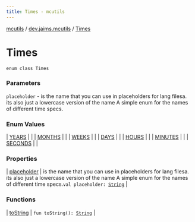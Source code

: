 ```yaml
---
title: Times - mcutils
---
```


[mcutils](../../index.html) / [dev.jaims.mcutils](../index.html) / [Times](./index.html)

# Times

`enum class Times`

### Parameters

`placeholder` - is the name that you can use in placeholders for lang filesa. its also just a lowercase version
of the name
A simple enum for the names of different time specs.

### Enum Values

| [YEARS](-y-e-a-r-s.html) |  |
| [MONTHS](-m-o-n-t-h-s.html) |  |
| [WEEKS](-w-e-e-k-s.html) |  |
| [DAYS](-d-a-y-s.html) |  |
| [HOURS](-h-o-u-r-s.html) |  |
| [MINUTES](-m-i-n-u-t-e-s.html) |  |
| [SECONDS](-s-e-c-o-n-d-s.html) |  |

### Properties

| [placeholder](placeholder.html) | is the name that you can use in placeholders for lang filesa. its also just a lowercase version of the name A simple enum for the names of different time specs.`val placeholder: `[`String`](https://kotlinlang.org/api/latest/jvm/stdlib/kotlin/-string/index.html) |

### Functions

| [toString](to-string.html) | `fun toString(): `[`String`](https://kotlinlang.org/api/latest/jvm/stdlib/kotlin/-string/index.html) |

